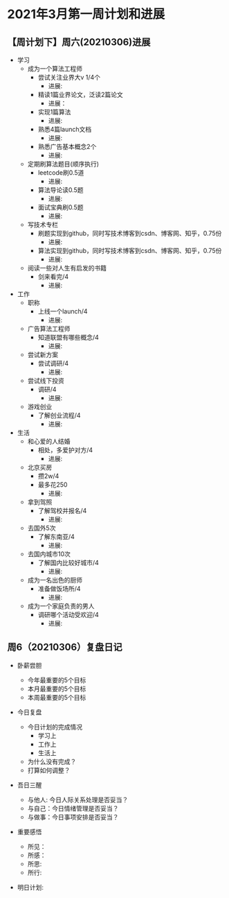 # 2021年3月第一周计划和进展
## 【周计划下】周六(20210306)进展
* 学习
   * 成为一个算法工程师
        * 尝试关注业界大v 1/4个
            * 进展:  
        * 精读1篇业界论文，泛读2篇论文
            * 进展：
        * 实现1篇算法
            * 进展:  
        * 熟悉4篇launch文档
            * 进展:  
        * 熟悉广告基本概念2个
            * 进展:  
    * 定期刷算法题目(顺序执行)
        * leetcode刷0.5道
            * 进展:  
        * 算法导论读0.5题
            * 进展:  
        * 面试宝典刷0.5题
            * 进展:  
    * 写技术专栏
        * 刷题实现到github，同时写技术博客到csdn、博客网、知乎，0.75份
            * 进展:  
        * 算法实现到github，同时写技术博客到csdn、博客网、知乎，0.75份
            * 进展:  
    * 阅读一些对人生有启发的书籍
        * 剑来看完/4
            * 进展:  
* 工作
    * 职称
        * 上线一个launch/4
            * 进展:  
    * 广告算法工程师
        * 知道联盟有哪些概念/4
            * 进展:  
    * 尝试新方案
        * 尝试调研/4
            * 进展:  
    * 尝试线下投资
        * 调研/4
            * 进展:  
    * 游戏创业
        * 了解创业流程/4
            * 进展:  
* 生活
    * 和心爱的人结婚
        * 相处，多爱护对方/4
            * 进展:  
    * 北京买房
        * 攒2w/4
        * 最多花250
            * 进展:  
    * 拿到驾照
        * 了解驾校并报名/4
            * 进展:  
    * 去国外5次
        * 了解东南亚/4
            * 进展:  
    * 去国内城市10次
        * 了解国内比较好城市/4
            * 进展:  
    * 成为一名出色的厨师
        * 准备做饭场所/4
            * 进展:  
    * 成为一个家庭负责的男人
        * 调研哪个活动受欢迎/4
            * 进展:  
## 周6（20210306）复盘日记
* 卧薪尝胆
   * 今年最重要的5个目标
   * 本月最重要的5个目标
   * 本周最重要的5个目标

* 今日复盘
   * 今日计划的完成情况
       * 学习上
       * 工作上
       * 生活上
   * 为什么没有完成？
   * 打算如何调整？
* 吾日三醒
   * 与他人: 今日人际关系处理是否妥当？
   * 与自己：今日情绪管理是否妥当？
   * 与做事：今日事项安排是否妥当？
* 重要感悟
   * 所见：
   * 所感：
   * 所思:
   * 所行:
* 明日计划:
